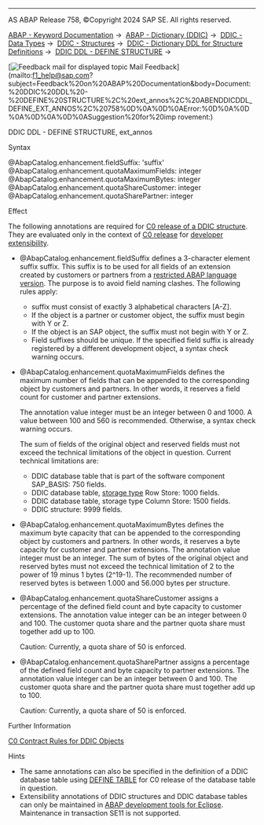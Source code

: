   

* * *

AS ABAP Release 758, ©Copyright 2024 SAP SE. All rights reserved.

[ABAP - Keyword Documentation](https://help.sap.com/doc/abapdocu_latest_index_htm/latest/en-US/abenabap.htm) →  [ABAP - Dictionary (DDIC)](https://help.sap.com/doc/abapdocu_latest_index_htm/latest/en-US/abenabap_dictionary.htm) →  [DDIC - Data Types](https://help.sap.com/doc/abapdocu_latest_index_htm/latest/en-US/abenddic_data_types.htm) →  [DDIC - Structures](https://help.sap.com/doc/abapdocu_latest_index_htm/latest/en-US/abenddic_structures.htm) →  [DDIC - Dictionary DDL for Structure Definitions](https://help.sap.com/doc/abapdocu_latest_index_htm/latest/en-US/abenddic_define_structure.htm) →  [DDIC DDL - DEFINE STRUCTURE](https://help.sap.com/doc/abapdocu_latest_index_htm/latest/en-US/abenddicddl_define_structure.htm) → 

 [![](Mail.gif?object=Mail.gif "Feedback mail for displayed topic") Mail Feedback](mailto:f1_help@sap.com?subject=Feedback%20on%20ABAP%20Documentation&body=Document:%20DDIC%20DDL%20-%20DEFINE%20STRUCTURE%2C%20ext_annos%2C%20ABENDDICDDL_DEFINE_EXT_ANNOS%2C%20758%0D%0A%0D%0AError:%0D%0A%0D%0A%0D%0A%0D%0ASuggestion%20for%20imp
rovement:)

DDIC DDL - DEFINE STRUCTURE, ext\_annos

Syntax

@AbapCatalog.enhancement.fieldSuffix: 'suffix'
@AbapCatalog.enhancement.quotaMaximumFields: integer
@AbapCatalog.enhancement.quotaMaximumBytes: integer
@AbapCatalog.enhancement.quotaShareCustomer: integer
@AbapCatalog.enhancement.quotaSharePartner: integer

Effect

The following annotations are required for [C0 release of a DDIC structure](https://help.sap.com/doc/abapdocu_latest_index_htm/latest/en-US/abenc0_contract_rules_ddic.htm). They are evaluated only in the context of [C0 release](https://help.sap.com/doc/abapdocu_latest_index_htm/latest/en-US/abenc0_contract_glosry.htm "Glossary Entry") for [developer extensibility](https://help.sap.com/doc/abapdocu_latest_index_htm/latest/en-US/abendev_extensibility_glosry.htm "Glossary Entry").

-   @AbapCatalog.enhancement.fieldSuffix defines a 3-character element suffix suffix. This suffix is to be used for all fields of an extension created by customers or partners from a [restricted ABAP language version](https://help.sap.com/doc/abapdocu_latest_index_htm/latest/en-US/abenrestricted_version_glosry.htm "Glossary Entry"). The purpose is to avoid field naming clashes. The following rules apply:
    -   suffix must consist of exactly 3 alphabetical characters \[A-Z\].
    -   If the object is a partner or customer object, the suffix must begin with Y or Z.
    -   If the object is an SAP object, the suffix must not begin with Y or Z.
    -   Field suffixes should be unique. If the specified field suffix is already registered by a different development object, a syntax check warning occurs.
-   @AbapCatalog.enhancement.quotaMaximumFields defines the maximum number of fields that can be appended to the corresponding object by customers and partners. In other words, it reserves a field count for customer and partner extensions.
    
    The annotation value integer must be an integer between 0 and 1000. A value between 100 and 560 is recommended. Otherwise, a syntax check warning occurs.
    
    The sum of fields of the original object and reserved fields must not exceed the technical limitations of the object in question. Current technical limitations are:
    
    -   DDIC database table that is part of the software component SAP\_BASIS: 750 fields.
    -   DDIC database table, [storage type](https://help.sap.com/doc/abapdocu_latest_index_htm/latest/en-US/abenddic_database_tables_storage.htm) Row Store: 1000 fields.
    -   DDIC database table, storage type Column Store: 1500 fields.
    -   DDIC structure: 9999 fields.
-   @AbapCatalog.enhancement.quotaMaximumBytes defines the maximum byte capacity that can be appended to the corresponding object by customers and partners. In other words, it reserves a byte capacity for customer and partner extensions. The annotation value integer must be an integer. The sum of bytes of the original object and reserved bytes must not exceed the technical limitation of 2 to the power of 19 minus 1 bytes (2^19-1). The recommended number of reserved bytes is between 1.000 and 56.000 bytes per structure.
-   @AbapCatalog.enhancement.quotaShareCustomer assigns a percentage of the defined field count and byte capacity to customer extensions. The annotation value integer can be an integer between 0 and 100. The customer quota share and the partner quota share must together add up to 100.
    
    Caution: Currently, a quota share of 50 is enforced.
    
-   @AbapCatalog.enhancement.quotaSharePartner assigns a percentage of the defined field count and byte capacity to partner extensions. The annotation value integer can be an integer between 0 and 100. The customer quota share and the partner quota share must together add up to 100.
    
    Caution: Currently, a quota share of 50 is enforced.
    

Further Information

[C0 Contract Rules for DDIC Objects](https://help.sap.com/doc/abapdocu_latest_index_htm/latest/en-US/abenc0_contract_rules_ddic.htm)

Hints

-   The same annotations can also be specified in the definition of a DDIC database table using [DEFINE TABLE](https://help.sap.com/doc/abapdocu_latest_index_htm/latest/en-US/abenddicddl_define_table.htm) for C0 release of the database table in question.
-   Extensibility annotations of DDIC structures and DDIC database tables can only be maintained in [ABAP development tools for Eclipse](https://help.sap.com/doc/abapdocu_latest_index_htm/latest/en-US/abenadt_glosry.htm "Glossary Entry"). Maintenance in transaction SE11 is not supported.